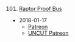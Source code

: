 101. [Raptor Proof Bus](https://linuxgamecast.com/2018/01/lwdw-raptor-bus-proof/)
   * 2018-01-17
      * [Patreon](https://www.patreon.com/posts/lwdw-raptor-bus-16459375)
      * [UNCUT Patreon](https://www.patreon.com/posts/lwdw-uncut-16459500)
